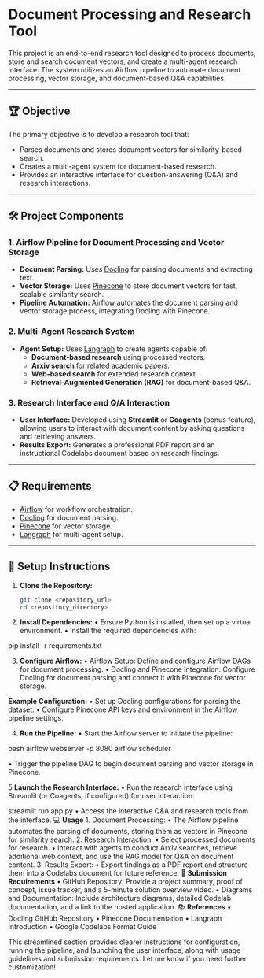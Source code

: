 # Document Processing and Research Tool

This project is an end-to-end research tool designed to process documents, store and search document vectors, and create a multi-agent research interface. The system utilizes an Airflow pipeline to automate document processing, vector storage, and document-based Q&A capabilities.

---

## 🏆 Objective

The primary objective is to develop a research tool that:

- Parses documents and stores document vectors for similarity-based search.
- Creates a multi-agent system for document-based research.
- Provides an interactive interface for question-answering (Q&A) and research interactions.

---

## 🛠️ Project Components

### 1. Airflow Pipeline for Document Processing and Vector Storage

- **Document Parsing:** Uses [Docling](https://github.com/DS4SD/docling) for parsing documents and extracting text.
- **Vector Storage:** Uses [Pinecone](https://www.pinecone.io/) to store document vectors for fast, scalable similarity search.
- **Pipeline Automation:** Airflow automates the document parsing and vector storage process, integrating Docling with Pinecone.

### 2. Multi-Agent Research System

- **Agent Setup:** Uses [Langraph](https://langchain-ai.github.io/langgraph/tutorials/introduction/) to create agents capable of:
  - **Document-based research** using processed vectors.
  - **Arxiv search** for related academic papers.
  - **Web-based search** for extended research context.
  - **Retrieval-Augmented Generation (RAG)** for document-based Q&A.

### 3. Research Interface and Q/A Interaction

- **User Interface:** Developed using **Streamlit** or **Coagents** (bonus feature), allowing users to interact with document content by asking questions and retrieving answers.
- **Results Export:** Generates a professional PDF report and an instructional Codelabs document based on research findings.

---

## 📋 Requirements

- [Airflow](https://airflow.apache.org/) for workflow orchestration.
- [Docling](https://github.com/DS4SD/docling) for document parsing.
- [Pinecone](https://www.pinecone.io/) for vector storage.
- [Langraph](https://langchain-ai.github.io/langgraph/tutorials/introduction/) for multi-agent setup.

---

## 🚀 Setup Instructions

1. **Clone the Repository:**

   ```bash
   git clone <repository_url>
   cd <repository_directory>

2.	**Install Dependencies:**
	•	Ensure Python is installed, then set up a virtual environment.
	•	Install the required dependencies with:

pip install -r requirements.txt


3.	**Configure Airflow:**
	•	Airflow Setup: Define and configure Airflow DAGs for document processing.
	•	Docling and Pinecone Integration: Configure Docling for document parsing and connect it with Pinecone for vector storage.


**Example Configuration:**
	•	Set up Docling configurations for parsing the dataset.
	•	Configure Pinecone API keys and environment in the Airflow pipeline settings.


4.	**Run the Pipeline:**
	•	Start the Airflow server to initiate the pipeline:

  bash
  airflow webserver -p 8080
  airflow scheduler

  •	Trigger the pipeline DAG to begin document parsing and vector storage in Pinecone.

5	**Launch the Research Interface:**
	•	Run the research interface using Streamlit (or Coagents, if configured) for user interaction:

streamlit run app.py
	•	Access the interactive Q&A and research tools from the interface.
💻 **Usage**
	1.	Document Processing:
	•	The Airflow pipeline automates the parsing of documents, storing them as vectors in Pinecone for similarity search.
	2.	Research Interaction:
	•	Select processed documents for research.
	•	Interact with agents to conduct Arxiv searches, retrieve additional web context, and use the RAG model for Q&A on document content.
	3.	Results Export:
	•	Export findings as a PDF report and structure them into a Codelabs document for future reference.
📑 **Submission Requirements**
	•	GitHub Repository: Provide a project summary, proof of concept, issue tracker, and a 5-minute solution overview video.
	•	Diagrams and Documentation: Include architecture diagrams, detailed Codelab documentation, and a link to the hosted application.
📚 **References**
	•	Docling GitHub Repository
	•	Pinecone Documentation
	•	Langraph Introduction
	•	Google Codelabs Format Guide

This streamlined section provides clearer instructions for configuration, running the pipeline, and launching the user interface, along with usage guidelines and submission requirements. Let me know if you need further customization!
